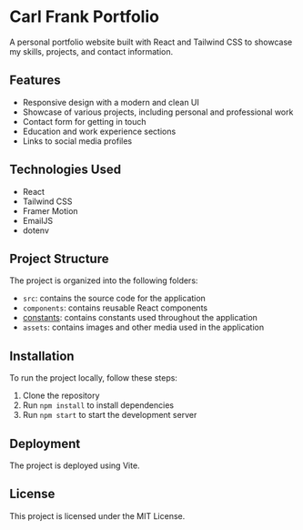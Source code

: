 # Carl Frank Portfolio

A personal portfolio website built with React and Tailwind CSS to showcase my skills, projects, and contact information.

## Features

* Responsive design with a modern and clean UI
* Showcase of various projects, including personal and professional work
* Contact form for getting in touch
* Education and work experience sections
* Links to social media profiles

## Technologies Used

* React
* Tailwind CSS
* Framer Motion
* EmailJS
* dotenv

## Project Structure

The project is organized into the following folders:

* `src`: contains the source code for the application
* `components`: contains reusable React components
* [constants](cci:4://file:///d:/carl-frank-portfolio/src/components/Bio.jsx:0:0-2:0): contains constants used throughout the application
* `assets`: contains images and other media used in the application

## Installation

To run the project locally, follow these steps:

1. Clone the repository
2. Run `npm install` to install dependencies
3. Run `npm start` to start the development server

## Deployment

The project is deployed using Vite.

## License

This project is licensed under the MIT License.